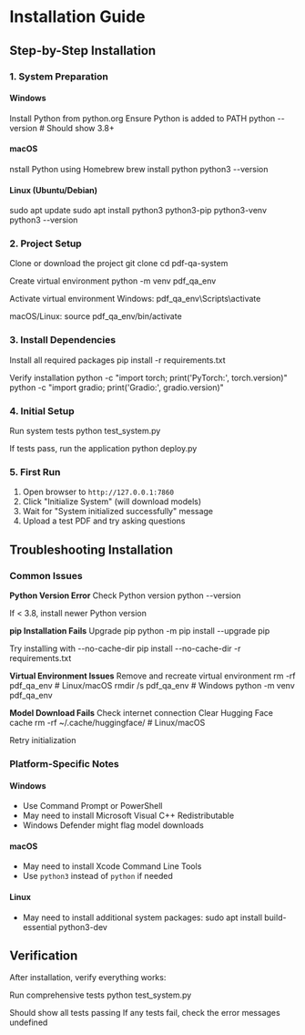 # Installation Guide

## Step-by-Step Installation

### 1. System Preparation

#### Windows
Install Python from python.org
Ensure Python is added to PATH
python --version # Should show 3.8+

#### macOS
nstall Python using Homebrew
brew install python
python3 --version


#### Linux (Ubuntu/Debian)
sudo apt update
sudo apt install python3 python3-pip python3-venv
python3 --version

### 2. Project Setup
Clone or download the project
git clone <repository-url>
cd pdf-qa-system

Create virtual environment
python -m venv pdf_qa_env

Activate virtual environment
Windows:
pdf_qa_env\Scripts\activate

macOS/Linux:
source pdf_qa_env/bin/activate


### 3. Install Dependencies

Install all required packages
pip install -r requirements.txt

Verify installation
python -c "import torch; print('PyTorch:', torch.version)"
python -c "import gradio; print('Gradio:', gradio.version)"

### 4. Initial Setup
Run system tests
python test_system.py

If tests pass, run the application
python deploy.py

### 5. First Run

1. Open browser to `http://127.0.0.1:7860`
2. Click "Initialize System" (will download models)
3. Wait for "System initialized successfully" message
4. Upload a test PDF and try asking questions

## Troubleshooting Installation

### Common Issues

**Python Version Error**
Check Python version
python --version

If < 3.8, install newer Python version

**pip Installation Fails**
Upgrade pip
python -m pip install --upgrade pip

Try installing with --no-cache-dir
pip install --no-cache-dir -r requirements.txt

**Virtual Environment Issues**
Remove and recreate virtual environment
rm -rf pdf_qa_env # Linux/macOS
rmdir /s pdf_qa_env # Windows
python -m venv pdf_qa_env

**Model Download Fails**
Check internet connection
Clear Hugging Face cache
rm -rf ~/.cache/huggingface/ # Linux/macOS

Retry initialization

### Platform-Specific Notes

#### Windows
- Use Command Prompt or PowerShell
- May need to install Microsoft Visual C++ Redistributable
- Windows Defender might flag model downloads

#### macOS
- May need to install Xcode Command Line Tools
- Use `python3` instead of `python` if needed

#### Linux
- May need to install additional system packages:
sudo apt install build-essential python3-dev

## Verification

After installation, verify everything works:

Run comprehensive tests
python test_system.py

Should show all tests passing
If any tests fail, check the error messages
undefined

